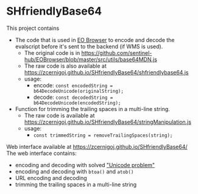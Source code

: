 # SHfriendlyBase64

This project contains 

- The code that is used in [EO Browser](https://github.com/sentinel-hub/EOBrowser) to encode and decode the evalscript before it's sent to the backend (if WMS is used).
  - The original code is in https://github.com/sentinel-hub/EOBrowser/blob/master/src/utils/base64MDN.js
  - The raw code is also available at https://zcernigoj.github.io/SHfriendlyBase64/shfriendlybase64.js
  - usage:
    - encode: `const encodedString = b64DecodeUnicode(originalString);`
    - decode: `const decodedString = b64DecodeUnicode(encodedString);`
- Function for trimming the trailing spaces in a multi-line string.
  - The raw code is available at https://zcernigoj.github.io/SHfriendlyBase64/stringManipulation.js
  - usage:
    - `const trimmedString = removeTrailingSpaces(string);`


Web interface available at https://zcernigoj.github.io/SHfriendlyBase64/
The web interface contains:
- encoding and decoding with solved ["Unicode problem"](https://developer.mozilla.org/en-US/docs/Glossary/Base64#the_unicode_problem)
- encoding and decoding with `btoa()` and `atob()`
- URL encoding and decoding
- trimming the trailing spaces in a multi-line string 